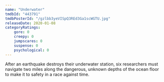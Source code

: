 ```yaml
---
name: "Underwater"
tmdbId: "443791"
tmdbPosterId: "/gzlbb3yeVISpQ3REd3Ga1scWGTU.jpg"
releaseDate: 2020-01-08
categoryRatings:
    gore: 0
    creepy: 0
    jumpscares: 0
    suspense: 0
    psychological: 0
---
```

After an earthquake destroys their underwater station, six researchers must navigate two miles along the dangerous, unknown depths of the ocean floor to make it to safety in a race against time.
